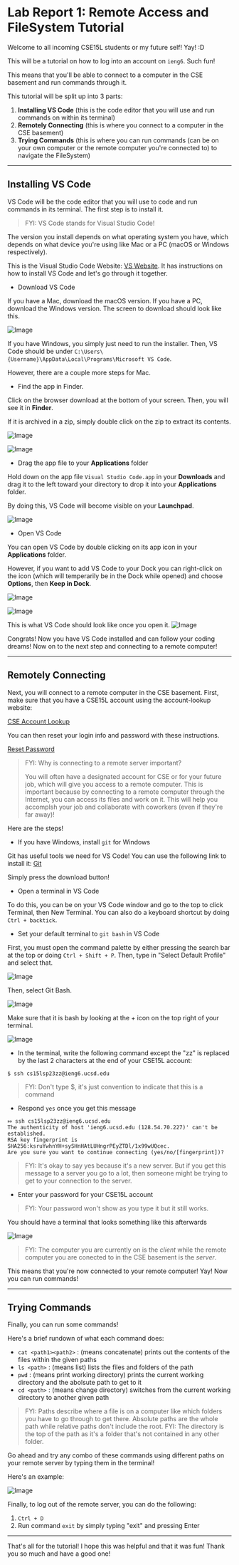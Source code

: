 # Lab Report 1: Remote Access and FileSystem Tutorial
Welcome to all incoming CSE15L students or my future self! Yay! :D

This will be a tutorial on how to log into an account on `ieng6`. Such fun!

This means that you'll be able to connect to a computer in the CSE basement and run commands through it.

This tutorial will be split up into 3 parts:
1. **Installing VS Code** (this is the code editor that you will use and run commands on within its terminal)
2. **Remotely Connecting** (this is where you connect to a computer in the CSE basement)
3. **Trying Commands** (this is where you can run commands (can be on your own computer or the remote computer you're connected to) to navigate the FileSystem)

---
## Installing VS Code
VS Code will be the code editor that you will use to code and run commands in its terminal. The first step is to install it.
> FYI: VS Code stands for Visual Studio Code!

The version you install depends on what operating system you have, which depends on what device you're using like Mac or a PC (macOS or Windows respectively).

This is the Visual Studio Code Website: [VS Website](https://code.visualstudio.com/). It has instructions on how to install VS Code and let's go through it together.

* Download VS Code

If you have a Mac, download the macOS version. If you have a PC, download the Windows version. The screen to download should look like this. 

![Image](Screen%20Shot%202023-04-09%20at%204.11.09%20PM.png)

If you have Windows, you simply just need to run the installer. Then, VS Code should be under `C:\Users\{Username}\AppData\Local\Programs\Microsoft VS Code`.

However, there are a couple more steps for Mac. 


* Find the app in Finder.

Click on the browser download at the bottom of your screen. Then, you will see it in **Finder**.

If it is archived in a zip, simply double click on the zip to extract its contents. 

![Image](Screen%20Shot%202023-04-09%20at%204.16.29%20PM.png)

![Image](Screen%20Shot%202023-04-09%20at%204.18.40%20PM.png)


* Drag the app file to your **Applications** folder

Hold down on the app file `Visual Studio Code.app` in your **Downloads** and drag it to the left toward your directory to drop it into your **Applications** folder. 

By doing this, VS Code will become visible on your **Launchpad**.

![Image](Screen%20Shot%202023-04-09%20at%204.26.03%20PM.png)


* Open VS Code

You can open VS Code by double clicking on its app icon in your **Applications** folder.

However, if you want to add VS Code to your Dock you can right-click on the icon (which will temperarily be in the Dock while opened) and choose **Options**, then **Keep in Dock**.

![Image](Screen%20Shot%202023-04-09%20at%204.28.01%20PM.png)

![Image](Screen%20Shot%202023-04-09%20at%204.30.24%20PM.png)


This is what VS Code should look like once you open it. 
![Image](Screen%20Shot%202023-04-09%20at%205.47.26%20PM.png)


Congrats! Now you have VS Code installed and can follow your coding dreams! Now on to the next step and connecting to a remote computer!

---
## Remotely Connecting
Next, you will connect to a remote computer in the CSE basement. First, make sure that you have a CSE15L account using the account-lookup website:

[CSE Account Lookup](https://sdacs.ucsd.edu/~icc/index.php)

You can then reset your login info and password with these instructions.

[Reset Password](https://drive.google.com/file/d/17IDZn8Qq7Q0RkYMxdiIR0o6HJ3B5YqSW/view?usp=share_link)


> FYI: Why is connecting to a remote server important?
> 
> You will often have a designated account for CSE or for your future job, which will give you access to a remote computer. This is important because by connecting to a remote computer through the Internet, you can access its files and work on it. This will help you accomplsh your job and collaborate with coworkers (even if they're far away)! 

Here are the steps!

* If you have Windows, install `git` for Windows

Git has useful tools we need for VS Code! You can use the following link to install it: [Git](https://gitforwindows.org/)

Simply press the download button!


* Open a terminal in VS Code

To do this, you can be on your VS Code window and go to the top to click Terminal, then New Terminal. You can also do a keyboard shortcut by doing `Ctrl + backtick`.


* Set your default terminal to `git bash` in VS Code

First, you must open the command palette by either pressing the search bar at the top or doing `Ctrl + Shift + P`. Then, type in "Select Default Profile" and select that.

![Image](Screen%20Shot%202023-04-09%20at%205.02.50%20PM.png)

Then, select Git Bash.

![Image](Screen%20Shot%202023-04-09%20at%205.03.06%20PM.png)

Make sure that it is bash by looking at the + icon on the top right of your terminal.

![Image](Screen%20Shot%202023-04-09%20at%205.32.22%20PM.png)


* In the terminal, write the following command except the "zz" is replaced by the last 2 characters at the end of your CSE15L account:

`$ ssh cs15lsp23zz@ieng6.ucsd.edu`

> FYI: Don't type $, it's just convention to indicate that this is a command

* Respond `yes` once you get this message

```
⤇ ssh cs15lsp23zz@ieng6.ucsd.edu
The authenticity of host 'ieng6.ucsd.edu (128.54.70.227)' can't be established.
RSA key fingerprint is SHA256:ksruYwhnYH+sySHnHAtLUHngrPEyZTDl/1x99wUQcec.
Are you sure you want to continue connecting (yes/no/[fingerprint])?
```

> FYI: It's okay to say yes because it's a new server. But if you get this message to a server you go to a lot, then someone might be trying to get to your connection to the server.

* Enter your password for your CSE15L account

> FYI: Your password won't show as you type it but it still works. 

You should have a terminal that looks something like this afterwards

![Image](Screen%20Shot%202023-04-09%20at%205.48.02%20PM.png)

> FYI: The computer you are currently on is the *client* while the remote computer you are conected to in the CSE basement is the *server*.

This means that you're now connected to your remote computer! Yay! Now you can run commands!

---

## Trying Commands
Finally, you can run some commands!

Here's a brief rundown of what each command does:

* `cat <path1><path2>` : (means concatenate) prints out the contents of the files within the given paths
* `ls <path>` : (means list) lists the files and folders of the path
* `pwd` : (means print working directory) prints the current working directory and the abolsute path to get to it
* `cd <path>` : (means change directory) switches from the current working directory to another given path

> FYI: Paths describe where a file is on a computer like which folders you have to go through to get there. Absolute paths are the whole path while relative paths don't include the root.
> FYI: The directory is the top of the path as it's a folder that's not contained in any other folder. 

Go ahead and try any combo of these commands using different paths on your remote server by typing them in the terminal!

Here's an example:

![Image](Screen%20Shot%202023-04-09%20at%206.13.28%20PM.png)

Finally, to log out of the remote server, you can do the following:
1. `Ctrl + D`
2. Run command `exit` by simply typing "exit" and pressing Enter

---

That's all for the tutorial! I hope this was helpful and that it was fun! Thank you so much and have a good one!


